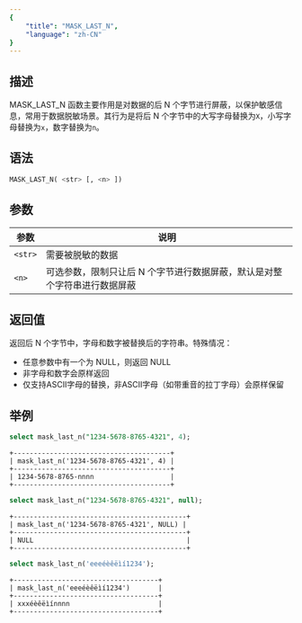 ```yaml
---
{
    "title": "MASK_LAST_N",
    "language": "zh-CN"
}
---
```


## 描述

MASK_LAST_N 函数主要作用是对数据的后 N 个字节进行屏蔽，以保护敏感信息，常用于数据脱敏场景。其行为是将后 N 个字节中的大写字母替换为`X`，小写字母替换为`x`，数字替换为`n`。

## 语法

```sql
MASK_LAST_N( <str> [, <n> ])
```

## 参数

| 参数     | 说明                                     |
|--------|----------------------------------------|
| `<str>` | 需要被脱敏的数据                               |
| `<n>`  | 可选参数，限制只让后 N 个字节进行数据屏蔽，默认是对整个字符串进行数据屏蔽 |

## 返回值

返回后 N 个字节中，字母和数字被替换后的字符串。特殊情况：

- 任意参数中有一个为 NULL，则返回 NULL
- 非字母和数字会原样返回
- 仅支持ASCII字母的替换，非ASCII字母（如带重音的拉丁字母）会原样保留

## 举例

```sql
select mask_last_n("1234-5678-8765-4321", 4);
```

```text
+---------------------------------------+
| mask_last_n('1234-5678-8765-4321', 4) |
+---------------------------------------+
| 1234-5678-8765-nnnn                   |
+---------------------------------------+
```

```sql
select mask_last_n("1234-5678-8765-4321", null);
```

```text
+-------------------------------------------+
| mask_last_n('1234-5678-8765-4321', NULL) |
+-------------------------------------------+
| NULL                                      |
+-------------------------------------------+
```

```sql
select mask_last_n('eeeéèêëìí1234');
```

```text
+------------------------------------+
| mask_last_n('eeeéèêëìí1234')       |
+------------------------------------+
| xxxéèêëìínnnn                      |
+------------------------------------+
```
